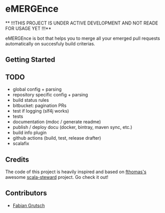 # eMERGEnce

** !!!THIS PROJECT IS UNDER ACTIVE DEVELOPMENT AND NOT READE FOR USAGE YET !!!**

eMERGEnce is bot that helps you to merge all your emerged pull requests automatically on succesfuly build criterias.

## Getting Started

## TODO

* global config + parsing
* repository specific config + parsing
* build status rules
* bitbucket: pagination PRs
* test if logging (slf4j works)
* tests
* documentation (mdoc / generate readme)
* publish / deploy docu (docker, bintray,  maven sync, etc.)
* build info plugin
* github actions (build, test, release drafter)
* scalafix

## Credits

The code of this project is heavily inspired and based on [fthomas's](https://github.com/fthomas) awesome [scala-steward](https://github.com/scala-steward-org/scala-steward) project. Go check it out!

## Contributors

* [Fabian Grutsch](https://github.com/fgrutsch)